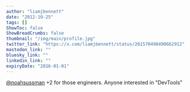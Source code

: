 ```yaml
---
author: "liamjbennett"
date: "2012-10-25"
tags: []
ShowToc: false
ShowBreadCrumbs: false
thumbnail: "/img/main/profile.jpg"
twitter_link: "https://x.com/liamjbennett/status/261570498490662912"
mastodon_link: ""
bluesky_link: ""
linkedin_link: ""
expiryDate: "2016-01-01"
---
```


[@noahsussman](https://x.com/noahsussman) +2 for those engineers. Anyone interested in "DevTools"

